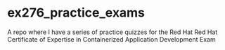 # ex276_practice_exams
A repo where I have a series of practice quizzes for the Red Hat Red Hat Certificate of Expertise in Containerized Application Development Exam
